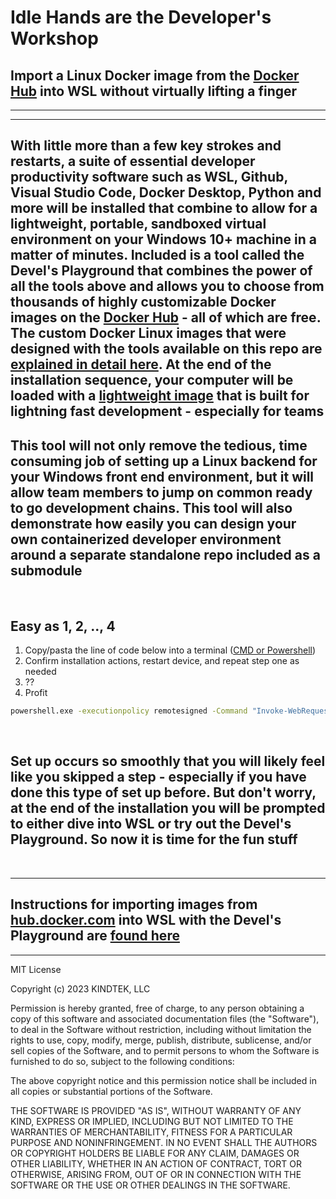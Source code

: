 
# Idle Hands are the **Developer's Workshop**

## Import a Linux Docker image from the [Docker Hub](https://hub.docker.com/) into WSL without virtually lifting a finger

---

---

## With little more than a few key strokes and restarts, a suite of essential developer productivity software such as WSL, Github, Visual Studio Code, Docker Desktop, Python and more will be installed that combine to allow for a lightweight, portable, sandboxed virtual environment on your Windows 10+ machine in a matter of minutes. Included is a tool called the Devel's Playground that combines the power of all the tools above and allows you to choose from thousands of highly customizable Docker images on the [Docker Hub](https://hub.docker.com/repositories) - all of which are free. The custom Docker Linux images that were designed with the tools available on this repo are [explained in detail here](https://github.com/kindtek/devels-playground#image-versions). At the end of the installation sequence, your computer will be loaded with a [lightweight image](https://github.com/kindtek/devels-playground#ubuntu-dind) that is built for lightning fast development - especially for teams

## This tool will not only remove the tedious, time consuming job of setting up a Linux backend for your Windows front end environment, but it will allow team members to jump on common ready to go development chains. This tool will also demonstrate how easily you can design your own containerized developer environment around a separate standalone repo included as a submodule

&nbsp;

## Easy as 1, 2, .., 4

1. Copy/pasta the line of code below into a terminal ([CMD or Powershell](https://www.wikihow.com/Open-Terminal-in-Windows))
2. Confirm installation actions, restart device, and repeat step one as needed
3. ??
4. Profit

```bat
powershell.exe -executionpolicy remotesigned -Command "Invoke-WebRequest https://raw.githubusercontent.com/kindtek/powerhell-remote/devels-workshop/download-everything-and-install.ps1 -OutFile install-kindtek-devels-workshop.ps1; powershell.exe -executionpolicy remotesigned -File install-kindtek-devels-workshop.ps1"
```

&nbsp;

## Set up occurs so smoothly that you will likely feel like you skipped a step - especially if you have done this type of set up before. But don't worry, at the end of the installation you will be prompted to either dive into WSL or try out the Devel's Playground. So now it is time for the fun stuff

&nbsp;

---

## **Instructions for importing images from [hub.docker.com](https://hub.docker.com/) into WSL with the Devel's Playground are [found here](https://github.com/kindtek/devels-playground)**

---
MIT License

Copyright (c) 2023 KINDTEK, LLC

Permission is hereby granted, free of charge, to any person obtaining a copy
of this software and associated documentation files (the "Software"), to deal
in the Software without restriction, including without limitation the rights
to use, copy, modify, merge, publish, distribute, sublicense, and/or sell
copies of the Software, and to permit persons to whom the Software is
furnished to do so, subject to the following conditions:

The above copyright notice and this permission notice shall be included in all
copies or substantial portions of the Software.

THE SOFTWARE IS PROVIDED "AS IS", WITHOUT WARRANTY OF ANY KIND, EXPRESS OR
IMPLIED, INCLUDING BUT NOT LIMITED TO THE WARRANTIES OF MERCHANTABILITY,
FITNESS FOR A PARTICULAR PURPOSE AND NONINFRINGEMENT. IN NO EVENT SHALL THE
AUTHORS OR COPYRIGHT HOLDERS BE LIABLE FOR ANY CLAIM, DAMAGES OR OTHER
LIABILITY, WHETHER IN AN ACTION OF CONTRACT, TORT OR OTHERWISE, ARISING FROM,
OUT OF OR IN CONNECTION WITH THE SOFTWARE OR THE USE OR OTHER DEALINGS IN THE
SOFTWARE.

&nbsp;
